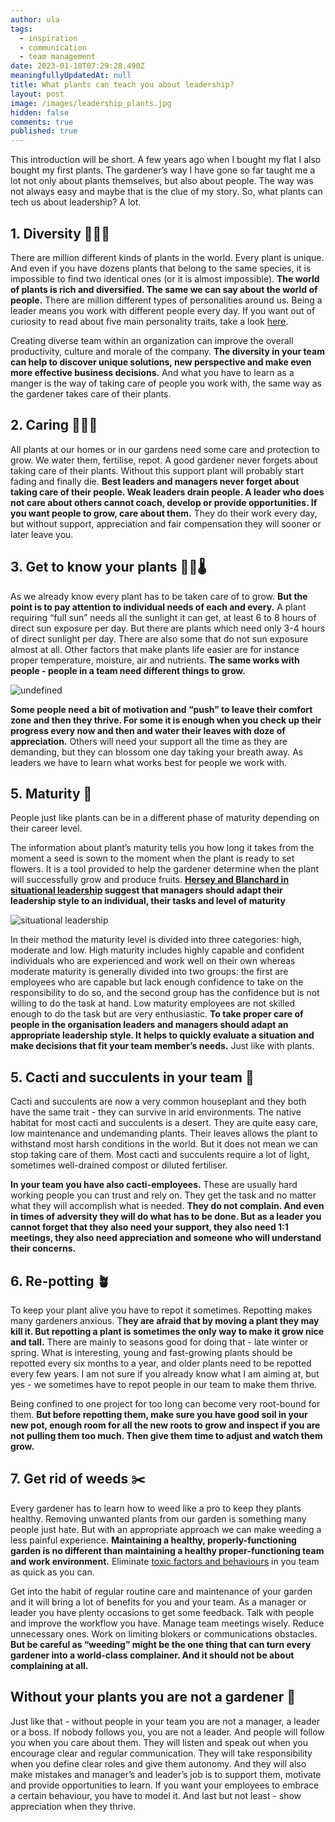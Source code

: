 ```yaml
---
author: ula
tags:
  - inspiration
  - communication
  - team management
date: 2023-01-18T07:29:28.490Z
meaningfullyUpdatedAt: null
title: What plants can teach you about leadership?
layout: post
image: /images/leadership_plants.jpg
hidden: false
comments: true
published: true
---
```

This introduction will be short. A few years ago when I bought my flat I also bought my first plants. The gardener’s way I have gone so far taught me a lot not only about plants themselves, but also about people. The way was not always easy and maybe that is the clue of my story. So, what plants can tech us about leadership? A lot.

## **1. Diversity** 🌴🌳🌻

There are million different kinds of plants in the world. Every plant is unique. And even if you have dozens plants that belong to the same species, it is impossible to find two identical ones (or it is almost impossible). **The world of plants is rich and diversified. The same we can say about the world of people.** There are million different types of personalities around us. Being a leader means you work with different people every day. If you want out of curiosity to read about five main personality traits, take a look [here](https://www.verywellmind.com/the-big-five-personality-dimensions-2795422). 

<GiphyEmbed url='https://giphy.com/gifs/animation-plants-pots-xT9DPhySvCRg3nuTqU' />

Creating diverse team within an organization can improve the overall productivity, culture and morale of the company. **The diversity in your team can help to discover unique solutions, new perspective and make even more effective business decisions.** And what you have to learn as a manger is the way of taking care of people you work with, the same way as the gardener takes care of their plants. ﻿

## **2. Caring** 👩🏻‍🌾

All plants at our homes or in our gardens need some care and protection to grow. We water them, fertilise, repot. A good gardener never forgets about taking care of their plants. Without this support plant will probably start fading and finally die. **Best leaders and managers never forget about taking care of their people. Weak leaders drain people. A leader who does not care about others cannot coach, develop or provide opportunities. If  you want people to grow, care about them.** They do their work every day, but without support, appreciation and fair compensation they will sooner or later leave you.

## **3. Get to know your plants** 🔆💦🌡

As we already know every plant has to be taken care of to grow. **But the point is to pay attention to individual needs of each and every.** A plant requiring “full sun” needs all the sunlight it can get, at least 6 to 8 hours of direct sun exposure per day. But there are plants which need only 3-4 hours of direct sunlight per day. There are also some that do not sun exposure almost at all. Other factors that make plants life easier are for instance proper temperature, moisture, air and nutrients. **The same works with people - people in a team need different things to grow.**

<div class="image"><img src="/images/leader-expectations.jpeg" alt="undefined" title="liz and mollie leader qualities"  /> </div>

**Some people need a bit of motivation and “push” to leave their comfort zone and then they thrive. For some it is enough when you check up their progress every now and then and water their leaves with doze of appreciation.** Others will need your support all the time as they are demanding, but they can blossom one day taking your breath away. As leaders we have to learn what works best for people we work with. 

## **5. Maturity** 🌱

People just like plants can be in a different phase of maturity depending on their career level. 

The information about plant’s maturity tells you how long it takes from the moment a seed is sown to the moment when the plant is ready to set flowers. It is a tool provided to help the gardener determine when the plant will successfully grow and produce fruits. **[Hersey and Blanchard in situational leadership](https://www.toolshero.com/leadership/situational-leadership-hersey-blanchard/) suggest that managers should adapt their leadership style to an individual, their tasks and level of maturity** 

![situational leadership](/images/Situational_Leadership.png)

In their method the maturity level is divided into three categories: high, moderate and low. High maturity includes highly capable and confident individuals who are experienced and work well on their own whereas moderate maturity is generally divided into two groups: the first are employees who are capable but lack enough confidence to take on the responsibility to do so, and the second group has the confidence but is not willing to do the task at hand. Low maturity employees are not skilled enough to do the task but are very enthusiastic. **To take proper care of people in the organisation leaders and managers should adapt an appropriate leadership style. It helps to quickly evaluate a situation and make decisions that fit your team member’s needs.** Just like with plants. 

## **5. Cacti and succulents in your team** 🌵

Cacti and succulents are now a very common houseplant and they both have the same trait - they can survive in arid environments. The native habitat for most cacti and succulents is a desert. They are quite easy care, low maintenance and undemanding plants. Their leaves allows the plant to withstand most harsh conditions in the world. But it does not mean we can stop taking care of them. Most cacti and succulents require a lot of light, sometimes well-drained compost or diluted fertiliser. 

<GiphyEmbed url='https://giphy.com/gifs/flower-timelapse-cacti-ZNpC6BdLJLhDi' />

**In your team you have also cacti-employees.** These are usually hard working people you can trust and rely on. They get the task and no matter what they will accomplish what is needed. **They do not complain. And even in times of adversity they will do what has to be done. But as a leader you cannot forget that they also need your support, they also need 1:1 meetings, they also need appreciation and someone who will understand their concerns.** 

## **6. Re-potting** 🪴

To keep your plant alive you have to repot it sometimes. Repotting makes many gardeners anxious. T**hey are afraid that by moving a plant they may kill it. But repotting a plant is sometimes the only way to make it grow nice and tall.** There are mainly to seasons good for doing that - late winter or spring. What is interesting, young and fast-growing plants should be repotted every six months to a year, and older plants need to be repotted every few years. I am not sure if you already know what I am aiming at, but yes - we sometimes have to repot people in our team to make them thrive. 

Being confined to one project for too long can become very root-bound for them. **But before repotting them, make sure you have good soil in your new pot, enough room for all the new roots to grow and inspect if you are not pulling them too much. Then give them time to adjust and watch them grow.** 

## **7. Get rid of weeds** ✂️

Every gardener has to learn how to weed like a pro to keep they plants healthy. Removing unwanted plants from our garden is something many people just hate. But with an appropriate approach we can make weeding a less painful experience. **Maintaining a healthy, properly-functioning garden is no different than maintaining a healthy proper-functioning team and work environment.** Eliminate [toxic factors and behaviours](https://www.gottman.com/blog/the-four-horsemen-recognizing-criticism-contempt-defensiveness-and-stonewalling/) in you team as quick as you can.

<YouTubeEmbed url='https://www.youtube.com/watch?v=1o30Ps-_8is&t=1s' />

Get into the habit of regular routine care and maintenance of your garden and it will bring a lot of benefits for you and your team. As a manager or leader you have plenty occasions to get some feedback. Talk with people and improve the workflow you have. Manage team meetings wisely. Reduce unnecessary ones. Work on limiting blokers or communications obstacles. **But be careful as “weeding” might be the one thing that can turn every gardener into a world-class complainer. And it should not be about complaining at all.** 

## **Without your plants you are not a gardener** 🌷

Just like that - without people in your team you are not a manager, a leader or a boss. If nobody follows you, you are not a leader. And people will follow you when you care about them. They will listen and speak out when you encourage clear and regular communication. They will take responsibility when you define clear roles and give them autonomy. And they will also make mistakes and manager’s and leader’s job is to support them, motivate and provide opportunities to learn. If you want your employees to embrace a certain behaviour, you have to model it. And last but not least - show appreciation when they thrive.
